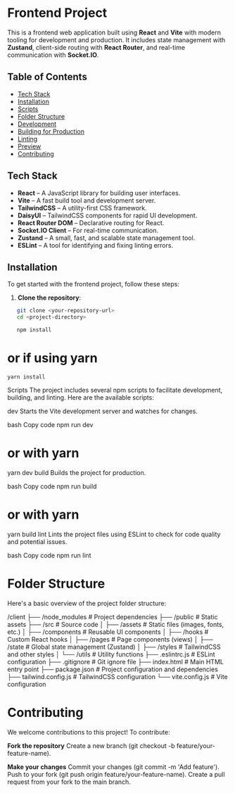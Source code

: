 # Frontend Project

This is a frontend web application built using **React** and **Vite** with modern tooling for development and production. It includes state management with **Zustand**, client-side routing with **React Router**, and real-time communication with **Socket.IO**.

## Table of Contents

- [Tech Stack](#tech-stack)
- [Installation](#installation)
- [Scripts](#scripts)
- [Folder Structure](#folder-structure)
- [Development](#development)
- [Building for Production](#building-for-production)
- [Linting](#linting)
- [Preview](#preview)
- [Contributing](#contributing)

## Tech Stack

- **React** – A JavaScript library for building user interfaces.
- **Vite** – A fast build tool and development server.
- **TailwindCSS** – A utility-first CSS framework.
- **DaisyUI** – TailwindCSS components for rapid UI development.
- **React Router DOM** – Declarative routing for React.
- **Socket.IO Client** – For real-time communication.
- **Zustand** – A small, fast, and scalable state management tool.
- **ESLint** – A tool for identifying and fixing linting errors.

## Installation

To get started with the frontend project, follow these steps:

1. **Clone the repository**:

```bash
   git clone <your-repository-url>
   cd <project-directory>

   npm install
```

# or if using yarn

    yarn install

Scripts
The project includes several npm scripts to facilitate development, building, and linting. Here are the available scripts:

dev
Starts the Vite development server and watches for changes.

bash
Copy code
npm run dev

# or with yarn

yarn dev
build
Builds the project for production.

bash
Copy code
npm run build

# or with yarn

yarn build
lint
Lints the project files using ESLint to check for code quality and potential issues.

bash
Copy code
npm run lint

# Folder Structure

Here's a basic overview of the project folder structure:

/client ├── /node_modules # Project dependencies ├── /public # Static assets ├── /src # Source code │ ├── /assets # Static files (images, fonts, etc.) │ ├── /components # Reusable UI components │ ├── /hooks # Custom React hooks │ ├── /pages # Page components (views) │ ├── /state # Global state management (Zustand) │ ├── /styles # TailwindCSS and other styles │ └── /utils # Utility functions ├── .eslintrc.js # ESLint configuration ├── .gitignore # Git ignore file ├── index.html # Main HTML entry point ├── package.json # Project configuration and dependencies ├── tailwind.config.js # TailwindCSS configuration └── vite.config.js # Vite configuration   

# Contributing
We welcome contributions to this project! To contribute:

**Fork the repository**
Create a new branch (git checkout -b feature/your-feature-name).

**Make your changes**
Commit your changes (git commit -m 'Add feature').
Push to your fork (git push origin feature/your-feature-name).
Create a pull request from your fork to the main branch.